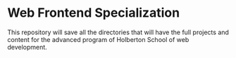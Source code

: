 # Web Frontend Specialization 
This repository will save all the directories that will have the full projects and content for the advanced program of Holberton School of web development.
